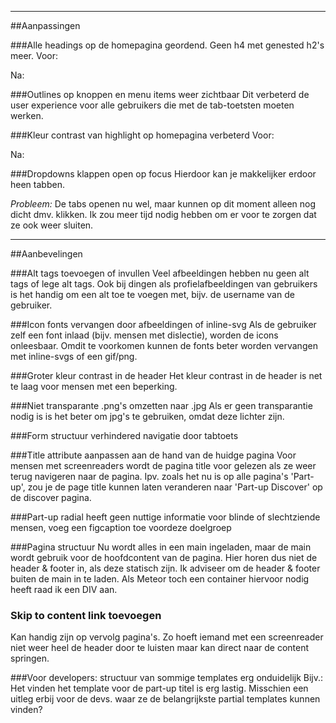 -----

##Aanpassingen

###Alle headings op de homepagina geordend. Geen h4 met genested h2's meer. 
Voor:

Na:

###Outlines op knoppen en menu items weer zichtbaar
Dit verbeterd de user experience voor alle gebruikers die met de tab-toetsten moeten werken.

###Kleur contrast van highlight op homepagina verbeterd
Voor:

Na: 

###Dropdowns klappen open op focus
Hierdoor kan je makkelijker erdoor heen tabben. 

*Probleem:* De tabs openen nu wel, maar kunnen op dit moment alleen nog dicht dmv. klikken. Ik zou meer tijd nodig hebben om er voor te zorgen dat ze ook weer sluiten.

-----

##Aanbevelingen

###Alt tags toevoegen of invullen
Veel afbeeldingen hebben nu geen alt tags of lege alt tags. Ook bij dingen als profielafbeeldingen van gebruikers is het handig om een alt toe te voegen met, bijv. de username van de gebruiker.

###Icon fonts vervangen door afbeeldingen of inline-svg
Als de gebruiker zelf een font inlaad (bijv. mensen met dislectie), worden de icons onleesbaar. Omdit te voorkomen kunnen de fonts beter worden vervangen met inline-svgs of een gif/png. 

###Groter kleur contrast in de header
Het kleur contrast in de header is net te laag voor mensen met een beperking.

###Niet transparante .png's omzetten naar .jpg
Als er geen transparantie nodig is is het beter om jpg's te gebruiken, omdat deze lichter zijn.

###Form structuur verhindered navigatie door tabtoets

###Title attribute aanpassen aan de hand van de huidge pagina
Voor mensen met screenreaders wordt de pagina title voor gelezen als ze weer terug navigeren naar de pagina. Ipv. zoals het nu is op alle pagina's 'Part-up', zou je de page title kunnen laten veranderen naar 'Part-up Discover' op de discover pagina.

###Part-up radial heeft geen nuttige informatie voor blinde of slechtziende mensen, voeg een figcaption toe voordeze doelgroep

###Pagina structuur
Nu wordt alles in een main ingeladen, maar de main wordt gebruik voor de hoofdcontent van de pagina. Hier horen dus niet de header & footer in, als deze statisch zijn. Ik adviseer om de header & footer buiten de main in te laden. Als Meteor toch een container hiervoor nodig heeft raad ik een DIV aan. 

### Skip to content link toevoegen
Kan handig zijn op vervolg pagina's. Zo hoeft iemand met een screenreader niet weer heel de header door te luisten maar kan direct naar de content springen.

###Voor developers: structuur van sommige templates erg onduidelijk
Bijv.: Het vinden het template voor de part-up titel is erg lastig. Misschien een uitleg erbij voor de devs. waar ze de belangrijkste partial templates kunnen vinden?
